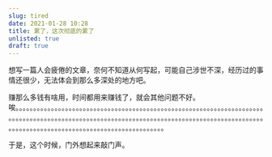 ```yaml
---
slug: tired
date: 2021-01-28 10:28
title: 累了，这次彻底的累了
unlisted: true
draft: true
---
```


想写一篇人会疲倦的文章，奈何不知道从何写起，可能自己涉世不深，经历过的事情还很少，无法体会到那么多深处的地方吧。

赚那么多钱有啥用，时间都用来赚钱了，就会其他问题不好。唉。。。。。。。。。。。。。。。。。。。。。。。。。。。。。。。。。。。。。。。。。。。。。。。。。。。。。。。。。。。。。。。。。。。。。。。。。。。。。。。。。。。。。。。。。。。。。。。。。。。。。。。。。。。。。。。。。。。。。。。。。。。。。。。。。。。。。。。。。。。。。。。。。。。。。。。。。。。。。。。。。。。。。。。。。。。。。。。。。。。。。。。。。。

于是，这个时候，门外想起来敲门声。
